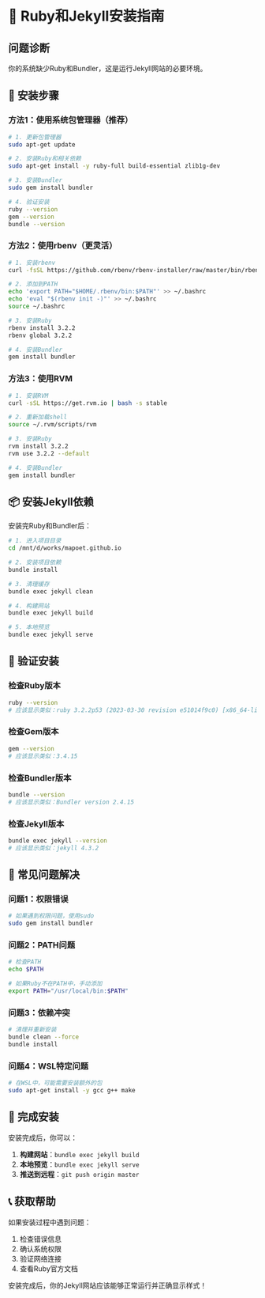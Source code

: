 # 🚀 Ruby和Jekyll安装指南

## 问题诊断

你的系统缺少Ruby和Bundler，这是运行Jekyll网站的必要环境。

## 🔧 安装步骤

### 方法1：使用系统包管理器（推荐）

```bash
# 1. 更新包管理器
sudo apt-get update

# 2. 安装Ruby和相关依赖
sudo apt-get install -y ruby-full build-essential zlib1g-dev

# 3. 安装Bundler
sudo gem install bundler

# 4. 验证安装
ruby --version
gem --version
bundle --version
```

### 方法2：使用rbenv（更灵活）

```bash
# 1. 安装rbenv
curl -fsSL https://github.com/rbenv/rbenv-installer/raw/master/bin/rbenv-installer | bash

# 2. 添加到PATH
echo 'export PATH="$HOME/.rbenv/bin:$PATH"' >> ~/.bashrc
echo 'eval "$(rbenv init -)"' >> ~/.bashrc
source ~/.bashrc

# 3. 安装Ruby
rbenv install 3.2.2
rbenv global 3.2.2

# 4. 安装Bundler
gem install bundler
```

### 方法3：使用RVM

```bash
# 1. 安装RVM
curl -sSL https://get.rvm.io | bash -s stable

# 2. 重新加载shell
source ~/.rvm/scripts/rvm

# 3. 安装Ruby
rvm install 3.2.2
rvm use 3.2.2 --default

# 4. 安装Bundler
gem install bundler
```

## 📦 安装Jekyll依赖

安装完Ruby和Bundler后：

```bash
# 1. 进入项目目录
cd /mnt/d/works/mapoet.github.io

# 2. 安装项目依赖
bundle install

# 3. 清理缓存
bundle exec jekyll clean

# 4. 构建网站
bundle exec jekyll build

# 5. 本地预览
bundle exec jekyll serve
```

## 🎯 验证安装

### 检查Ruby版本
```bash
ruby --version
# 应该显示类似：ruby 3.2.2p53 (2023-03-30 revision e51014f9c0) [x86_64-linux]
```

### 检查Gem版本
```bash
gem --version
# 应该显示类似：3.4.15
```

### 检查Bundler版本
```bash
bundle --version
# 应该显示类似：Bundler version 2.4.15
```

### 检查Jekyll版本
```bash
bundle exec jekyll --version
# 应该显示类似：jekyll 4.3.2
```

## 🚨 常见问题解决

### 问题1：权限错误
```bash
# 如果遇到权限问题，使用sudo
sudo gem install bundler
```

### 问题2：PATH问题
```bash
# 检查PATH
echo $PATH

# 如果Ruby不在PATH中，手动添加
export PATH="/usr/local/bin:$PATH"
```

### 问题3：依赖冲突
```bash
# 清理并重新安装
bundle clean --force
bundle install
```

### 问题4：WSL特定问题
```bash
# 在WSL中，可能需要安装额外的包
sudo apt-get install -y gcc g++ make
```

## 🎉 完成安装

安装完成后，你可以：

1. **构建网站**：`bundle exec jekyll build`
2. **本地预览**：`bundle exec jekyll serve`
3. **推送到远程**：`git push origin master`

## 📞 获取帮助

如果安装过程中遇到问题：

1. 检查错误信息
2. 确认系统权限
3. 验证网络连接
4. 查看Ruby官方文档

安装完成后，你的Jekyll网站应该能够正常运行并正确显示样式！ 